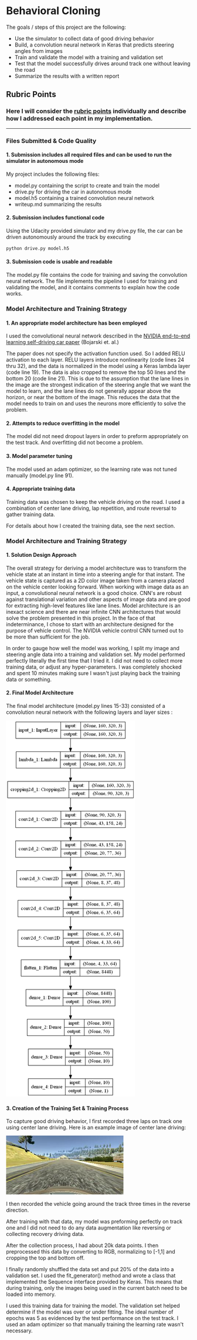 # **Behavioral Cloning** 



The goals / steps of this project are the following:
* Use the simulator to collect data of good driving behavior
* Build, a convolution neural network in Keras that predicts steering angles from images
* Train and validate the model with a training and validation set
* Test that the model successfully drives around track one without leaving the road
* Summarize the results with a written report


## Rubric Points
### Here I will consider the [rubric points](https://review.udacity.com/#!/rubrics/432/view) individually and describe how I addressed each point in my implementation.  

---
### Files Submitted & Code Quality

#### 1. Submission includes all required files and can be used to run the simulator in autonomous mode

My project includes the following files:
* model.py containing the script to create and train the model
* drive.py for driving the car in autonomous mode
* model.h5 containing a trained convolution neural network 
* writeup.md summarizing the results

#### 2. Submission includes functional code
Using the Udacity provided simulator and my drive.py file, the car can be driven autonomously around the track by executing 
```sh
python drive.py model.h5
```

#### 3. Submission code is usable and readable

The model.py file contains the code for training and saving the convolution neural network. The file implements the pipeline I used for training and validating the model, and it contains comments to explain how the code works.

### Model Architecture and Training Strategy

#### 1. An appropriate model architecture has been employed

I used the convolutional neural network described in the [NVIDIA end-to-end learning self-driving car paper](https://arxiv.org/pdf/1604.07316v1.pdf) (Bojarski et. al.)

The paper does not specify the activation function used. So I added RELU activation to each layer. RELU layers introduce nonlinearity (code lines 24 thru 32), and the data is normalized in the model using a Keras lambda layer (code line 19). The data is also cropped to remove the top 50 lines and the bottom 20 (code line 21). This is due to the assumption that the lane lines in the image are the strongest indication of the steering angle that we want the model to learn, and the lane lines do not generally appear above the horizon, or near the bottom of the image. This reduces the data that the model needs to train on and uses the neurons more efficiently to solve the problem. 

#### 2. Attempts to reduce overfitting in the model

The model did not need dropout layers in order to preform appropriately on the test track. And overfitting did not become a problem.

#### 3. Model parameter tuning

The model used an adam optimizer, so the learning rate was not tuned manually (model.py line 91).

#### 4. Appropriate training data

Training data was chosen to keep the vehicle driving on the road. I used a combination of center lane driving, lap repetition, and route reversal to gather training data.

For details about how I created the training data, see the next section. 

### Model Architecture and Training Strategy

#### 1. Solution Design Approach

The overall strategy for deriving a model architecture was to transform the vehicle state at an instant in time into a steering angle for that instant. The vehicle state is captured as a 2D color image taken from a camera placed on the vehicle center looking forward. When working with image data as an input, a convolutional neural network is a good choice. CNN's are robust against translational variation and other aspects of image data and are good for extracting high-level features like lane lines. Model architecture is an inexact science and there are near infinite CNN architectures that would solve the problem presented in this project. In the face of that indeterminance, I chose to start with an architecture designed for the purpose of vehicle control. The NVIDIA vehicle control CNN turned out to be more than sufficient for the job.

In order to gauge how well the model was working, I split my image and steering angle data into a training and validation set. My model performed perfectly literally the first time that I tried it. I did not need to collect more training data, or adjust any hyper-parameters. I was completely shocked and spent 10 minutes making sure I wasn't just playing back the training data or something.

#### 2. Final Model Architecture

The final model architecture (model.py lines 15-33) consisted of a convolution neural network with the following layers and layer sizes :

![](model.png)

#### 3. Creation of the Training Set & Training Process

To capture good driving behavior, I first recorded three laps on track one using center lane driving. Here is an example image of center lane driving:

![](examples\input_example.jpg)

I then recorded the vehicle going around the track three times in the reverse direction.

After training with that data, my model was preforming perfectly on track one and I did not need to do any data augmentation like reversing or collecting recovery driving data.

After the collection process, I had about 20k data points. I then preprocessed this data by converting to RGB, normalizing to [-1,1] and cropping the top and bottom off.


I finally randomly shuffled the data set and put 20% of the data into a validation set. I used the fit_generator() method and wrote a class that implemented the Sequence interface provided by Keras. This means that during training, only the images being used in the current batch need to be loaded into memory.

I used this training data for training the model. The validation set helped determine if the model was over or under fitting. The ideal number of epochs was 5 as evidenced by the test performance on the test track. I used an adam optimizer so that manually training the learning rate wasn't necessary.
